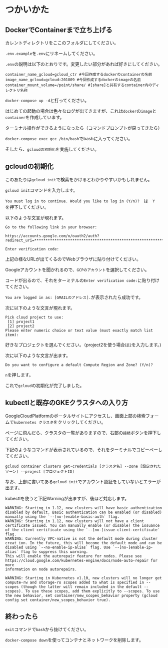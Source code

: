 # つかいかた

## DockerでContainerまで立ち上げる
カレントディレクトリをここのフォルダにしてください。

`.env.example`を`.env`にリネームしてください。

`.env`の説明は以下のとおりです。変更したい部分があれば好きにしてください。

```
container_name_gcloud=gcloud_ctr #今回作成するdockerのcontainerの名前
image_name_gcloud=gcloud:201809 #今回作成するdockerのimageの名前
container_mount_volume=/point/share/ #[share]と共有するcontainer内のディレクトリ名称
```

`docker-compose up -d`と打ってください。

はじめての起動の場合は色々なログが出てきますが、これは`docker`の`image`と`container`を作成しています。

ターミナル操作ができるようになったら（コマンドプロンプトが戻ってきたら）

`docker-compose exec gcc /bin/bash`でbashに入ってください。

そしたら、`gcloudの初期化`を実施してください。

## gcloudの初期化

このあたりは`gcloud init`で検索をかけるとわかりやすいかもしれません。

`gcloud init`コマンドを入力します。

`You must log in to continue. Would you like to log in (Y/n)?`　は　`Y`　を押下してください。

以下のような文言が現れます。
```
Go to the following link in your browser:

https://accounts.google.com/o/oauth2/auth?redirect_uri=*******************************************************************************************************************************************************************************************************************************************************************************************************************************************************************************************************************************

Enter verification code:
```

上記の様なURLが出てくるのでWebブラウザに貼り付けてください。

Googleアカウントを聞かれるので、`GCPのアカウント`を選択してください。

コードが出るので、それをターミナルの`Enter verification code:`に貼り付けてください。

`You are logged in as: [GMAILのアドレス].`が表示されたら成功です。

次に以下のような文言が現れます。

```
Pick cloud project to use:
 [1] project1
 [2] project2
Please enter numeric choice or text value (must exactly match list
item):
```

好きなプロジェクトを選んでください。（project2を使う場合は`2`を入力します。)

次に以下のような文言が出ます。

```
Do you want to configure a default Compute Region and Zone? (Y/n)?
```

`n`を押します。

これで`gcloud`の初期化が完了しました。

## kubectlと既存のGKEクラスタへの入り方

GoogleCloudPlatformのポータルサイトにアクセスし、画面上部の検索フォームで`kubernetes クラスタ`をクリックしてください。

ページに飛んだら、クラスタの一覧がありますので、右部の`接続`ボタンを押下してください。

下記のようなコマンドが表示されているので、それをターミナルでコピーペーしてください。

`gcloud container clusters get-credentials [クラスタ名] --zone [設定されたゾーン] --project [プロジェクトID]`

なお、上部に書いてある`gcloud init`でアカウント認証をしていないとエラーが出ます。

kubectlを使うと下記Warningが出ますが、後ほど対応します。

```
WARNING: Starting in 1.12, new clusters will have basic authentication disabled by default. Basic authentication can be enabled (or disabled) manually using the `--[no-]enable-basic-auth` flag.
WARNING: Starting in 1.12, new clusters will not have a client certificate issued. You can manually enable (or disable) the issuance of the client certificate using the `--[no-]issue-client-certificate` flag.
WARNING: Currently VPC-native is not the default mode during cluster creat ion. In the future, this will become the default mode and can be disabled using `--no-enable-ip-alias` flag. Use `--[no-]enable-ip-alias` flag to suppress this warning.
This will enable the autorepair feature for nodes. Please see
https://cloud.google.com/kubernetes-engine/docs/node-auto-repair for more
information on node autorepairs.

WARNING: Starting in Kubernetes v1.10, new clusters will no longer get compute-rw and storage-ro scopes added to what is specified in --scopes (though the latter will remain included in the default --scopes). To use these scopes, add them explicitly to --scopes. To use the new behavior, set container/new_scopes_behavior property (gcloud config set container/new_scopes_behavior true).
```

## 終わったら

`exit`コマンドで`bash`から抜けてください。

`docker-compose down`を使ってコンテナとネットワークを削除します。
